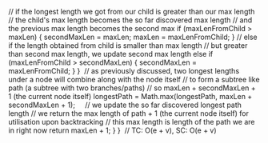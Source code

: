 // if the longest length we got from our child is greater than our max length
// the child's max length becomes the so far discovered max length
// and the previous max length becomes the second max
if (maxLenFromChild > maxLen) {
secondMaxLen = maxLen;
maxLen = maxLenFromChild;
}
// else if the length obtained from child is smaller than max length
// but greater than second max length, we update second max length
else if (maxLenFromChild > secondMaxLen) {
secondMaxLen = maxLenFromChild;
}
}
​
// as previously discussed, two longest lengths under a node will combine along with the node itself
// to form a subtree like path (a subtree with two branches/paths)
// so maxLen + secondMaxLen + 1 (the current node itself)
longestPath = Math.max(longestPath, maxLen + secondMaxLen + 1);     // we update the so far discovered longest path length
// we return the max length of path + 1 (the current node itself) for utilisation upon backtracking
// this max length is length of the path we are in right now
return maxLen + 1;
}
}
​
// TC: O(e + v), SC: O(e + v)